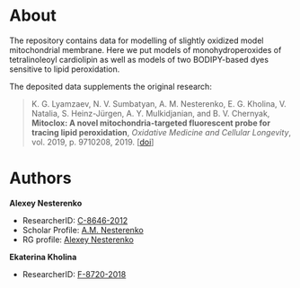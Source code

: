 # About

The repository contains data for modelling of slightly oxidized model mitochondrial membrane. Here we put models of monohydroperoxides of tetralinoleoyl cardiolipin as well as models of two BODIPY-based dyes sensitive to lipid peroxidation.

The deposited data supplements the original research:

>K. G. Lyamzaev, N. V. Sumbatyan, A. M. Nesterenko, E. G. Kholina, V. Natalia, S. Heinz-Jürgen, A. Y. Mulkidjanian, and B. V. Chernyak, **Mitoclox: A novel mitochondria-targeted fluorescent probe for tracing lipid peroxidation**, *Oxidative Medicine and Cellular Longevity*, vol. 2019, p. 9710208, 2019. [[doi](http://dx.doi.org/10.1155/2019/9710208)]

# Authors

**Alexey Nesterenko** 
* ResearcherID: [C-8646-2012](https://publons.com/researcher/C-8646-2012/)
* Scholar Profile: [A.M. Nesterenko](http://bit.ly/c1_scholar)
* RG profile: [Alexey Nesterenko](https://www.researchgate.net/profile/Alexey_Nesterenko)

**Ekaterina Kholina** 
* ResearcherID: [F-8720-2018](https://publons.com/researcher/F-8720-2018/)
